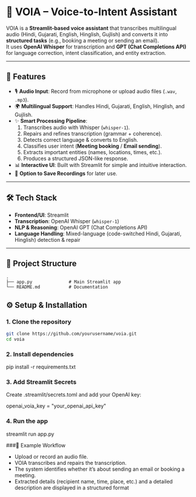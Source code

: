 # 🎵 VOIA – Voice-to-Intent Assistant  

VOIA is a **Streamlit-based voice assistant** that transcribes multilingual audio (Hindi, Gujarati, English, Hinglish, Gujlish) and converts it into **structured tasks** (e.g., booking a meeting or sending an email).  
It uses **OpenAI Whisper** for transcription and **GPT (Chat Completions API)** for language correction, intent classification, and entity extraction.  

---

## 🚀 Features  
- 🎙️ **Audio Input**: Record from microphone or upload audio files (`.wav`, `.mp3`).  
- 🌍 **Multilingual Support**: Handles Hindi, Gujarati, English, Hinglish, and Gujlish.  
- ✨ **Smart Processing Pipeline**:  
  1. Transcribes audio with Whisper (`whisper-1`).  
  2. Repairs and refines transcription (grammar + coherence).  
  3. Detects correct language & converts to English.  
  4. Classifies user intent (**Meeting booking** / **Email sending**).  
  5. Extracts important entities (names, locations, times, etc.).  
  6. Produces a structured JSON-like response.  
- 📊 **Interactive UI**: Built with Streamlit for simple and intuitive interaction.  
- 💾 **Option to Save Recordings** for later use.  

---

## 🛠️ Tech Stack  
- **Frontend/UI**: Streamlit  
- **Transcription**: OpenAI Whisper (`whisper-1`)  
- **NLP & Reasoning**: OpenAI GPT (Chat Completions API)  
- **Language Handling**: Mixed-language (code-switched Hindi, Gujarati, Hinglish) detection & repair  

---

## 📂 Project Structure  
```plaintext
.
├── app.py              # Main Streamlit app
└── README.md           # Documentation
```

## ⚙️ Setup & Installation

### 1. Clone the repository
```bash
git clone https://github.com/yourusername/voia.git
cd voia
```
### 2. Install dependencies
pip install -r requirements.txt

### 3. Add Streamlit Secrets
Create .streamlit/secrets.toml and add your OpenAI key:

openai_voia_key = "your_openai_api_key"

### 4. Run the app
streamlit run app.py

###🎯 Example Workflow

- Upload or record an audio file.
- VOIA transcribes and repairs the transcription.
- The system identifies whether it’s about sending an email or booking a meeting.
- Extracted details (recipient name, time, place, etc.) and a detailed description are displayed in a structured format
